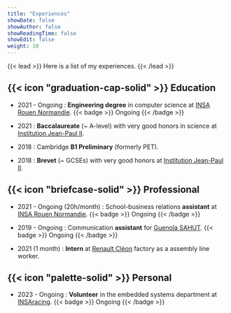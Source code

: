 ```yaml
---
title: "Experiences"
showDate: false
showAuthor: false
showReadingTime: false
showEdit: false
weight: 10
---
```


{{< lead >}}
Here is a list of my experiences.
{{< /lead >}}

## {{< icon "graduation-cap-solid" >}} Education

- 2021 - Ongoing : **Engineering degree** in computer science at [INSA Rouen Normandie](https://www.insa-rouen.fr).
{{< badge >}} Ongoing {{< /badge >}}
  
- 2021 : **Baccalaureate** (~ A-level) with very good honors in science at [Institution Jean-Paul II](https://www.institutionjeanpaul2.fr/).

- 2018 : Cambridge **B1 Preliminary** (formerly PET).

- 2018 : **Brevet** (~ GCSEs) with very good honors at [Institution Jean-Paul II](https://www.institutionjeanpaul2.fr/).

## {{< icon "briefcase-solid" >}} Professional

- 2021 - Ongoing (20h/month) : School-business relations **assistant** at [INSA Rouen Normandie](https://www.insa-rouen.fr).
{{< badge >}} Ongoing {{< /badge >}}

- 2019 - Ongoing : Communication **assistant** for [Guenola SAHUT](https://guenola-sahut.fr/).
{{< badge >}} Ongoing {{< /badge >}}

- 2021 (1 month) : **Intern** at [Renault Cléon](https://www.renault.fr/) factory as a assembly line worker.

## {{< icon "palette-solid" >}} Personal

- 2023 - Ongoing : **Volunteer** in the embedded systems department at [INSAracing](https://www.linkedin.com/company/insa-rouen-racing/about/).
{{< badge >}} Ongoing {{< /badge >}}
